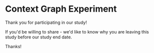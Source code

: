 Context Graph Experiment
========================

Thank you for participating in our study!

If you'd be willing to share - we'd like to know why you are leaving this study before our study end date.

Thanks!
